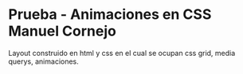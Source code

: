 # Prueba - Animaciones en CSS Manuel Cornejo

Layout construido en html y css en el cual se ocupan css grid, media querys, animaciones.
